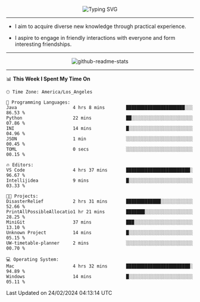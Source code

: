 <p align="center">
  <img src="https://readme-typing-svg.demolab.com?font=Fira+Code&weight=500&size=32&duration=2500&pause=1600&center=true&vCenter=true&random=false&width=1024&height=64&lines=Hi+there+%F0%9F%91%8B;I'm+delighted+you+could+make+it+here+%F0%9F%8E%89;I'm+Harry%2C+a+college+student+still+finding+my+way" alt="Typing SVG" />
</p>


---


- I aim to acquire diverse new knowledge through practical experience.

- I aspire to engage in friendly interactions with everyone and form interesting friendships.


---


<p align="center">
  <img src="https://github-readme-stats.vercel.app/api?username=Harry-Jing&show_icons=true" alt="github-readme-stats"/>
</p>


---

<!--START_SECTION:waka-->
📊 **This Week I Spent My Time On** 

```text
🕑︎ Time Zone: America/Los_Angeles

💬 Programming Languages: 
Java                     4 hrs 8 mins        ██████████████████████░░░   86.53 % 
Python                   22 mins             ██░░░░░░░░░░░░░░░░░░░░░░░   07.86 % 
INI                      14 mins             █░░░░░░░░░░░░░░░░░░░░░░░░   04.96 % 
JSON                     1 min               ░░░░░░░░░░░░░░░░░░░░░░░░░   00.45 % 
TOML                     0 secs              ░░░░░░░░░░░░░░░░░░░░░░░░░   00.15 % 

🔥 Editors: 
VS Code                  4 hrs 37 mins       ████████████████████████░   96.67 % 
Intellijidea             9 mins              █░░░░░░░░░░░░░░░░░░░░░░░░   03.33 % 

🐱‍💻 Projects: 
DisasterRelief           2 hrs 31 mins       █████████████░░░░░░░░░░░░   52.66 % 
PrintAllPossibleAllocatio1 hr 21 mins        ███████░░░░░░░░░░░░░░░░░░   28.25 % 
MiniGit                  37 mins             ███░░░░░░░░░░░░░░░░░░░░░░   13.10 % 
Unknown Project          14 mins             █░░░░░░░░░░░░░░░░░░░░░░░░   05.15 % 
UW-timetable-planner     2 mins              ░░░░░░░░░░░░░░░░░░░░░░░░░   00.70 % 

💻 Operating System: 
Mac                      4 hrs 32 mins       ████████████████████████░   94.89 % 
Windows                  14 mins             █░░░░░░░░░░░░░░░░░░░░░░░░   05.11 % 
```


 Last Updated on 24/02/2024 04:13:14 UTC
<!--END_SECTION:waka-->
